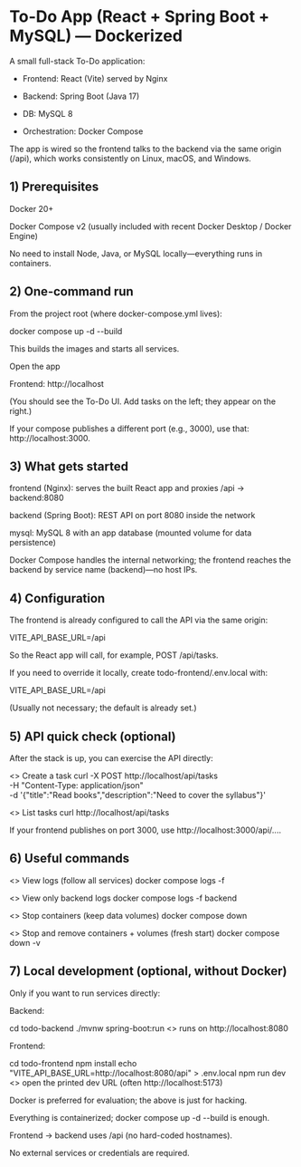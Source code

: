 # To-Do App (React + Spring Boot + MySQL) — Dockerized

A small full-stack To-Do application:

- Frontend: React (Vite) served by Nginx

- Backend: Spring Boot (Java 17)

- DB: MySQL 8

- Orchestration: Docker Compose

The app is wired so the frontend talks to the backend via the same origin (/api), which works consistently on Linux, macOS, and Windows.

## 1) Prerequisites

Docker 20+

Docker Compose v2 (usually included with recent Docker Desktop / Docker Engine)

No need to install Node, Java, or MySQL locally—everything runs in containers.

## 2) One-command run

From the project root (where docker-compose.yml lives):

docker compose up -d --build


This builds the images and starts all services.

Open the app

Frontend: http://localhost

(You should see the To-Do UI. Add tasks on the left; they appear on the right.)

If your compose publishes a different port (e.g., 3000), use that: http://localhost:3000.

## 3) What gets started

frontend (Nginx): serves the built React app and proxies /api → backend:8080

backend (Spring Boot): REST API on port 8080 inside the network

mysql: MySQL 8 with an app database (mounted volume for data persistence)

Docker Compose handles the internal networking; the frontend reaches the backend by service name (backend)—no host IPs.

## 4) Configuration

The frontend is already configured to call the API via the same origin:

VITE_API_BASE_URL=/api


So the React app will call, for example, POST /api/tasks.

If you need to override it locally, create todo-frontend/.env.local with:

VITE_API_BASE_URL=/api


(Usually not necessary; the default is already set.)

## 5) API quick check (optional)

After the stack is up, you can exercise the API directly:

<> Create a task
curl -X POST http://localhost/api/tasks \
  -H "Content-Type: application/json" \
  -d '{"title":"Read books","description":"Need to cover the syllabus"}'

<> List tasks
curl http://localhost/api/tasks


If your frontend publishes on port 3000, use http://localhost:3000/api/....

## 6) Useful commands
<> View logs (follow all services)
docker compose logs -f

<> View only backend logs
docker compose logs -f backend

<> Stop containers (keep data volumes)
docker compose down

<> Stop and remove containers + volumes (fresh start)
docker compose down -v

## 7) Local development (optional, without Docker)

Only if you want to run services directly:

Backend:

cd todo-backend
./mvnw spring-boot:run
<> runs on http://localhost:8080


Frontend:

cd todo-frontend
npm install
echo "VITE_API_BASE_URL=http://localhost:8080/api" > .env.local
npm run dev
<> open the printed dev URL (often http://localhost:5173)


Docker is preferred for evaluation; the above is just for hacking.

Everything is containerized; docker compose up -d --build is enough.

Frontend → backend uses /api (no hard-coded hostnames).

No external services or credentials are required.
